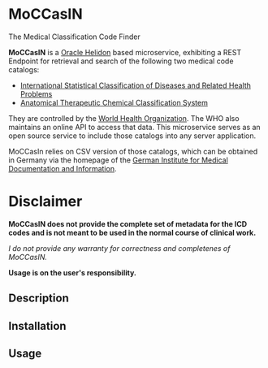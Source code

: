 # MoCCasIN
The Medical Classification Code Finder

**MoCCasIN** is a [Oracle Helidon](https://github.com/oracle/helidon) based microservice, exhibiting a REST Endpoint for retrieval and search of the following two medical code catalogs:

- [International Statistical Classification of Diseases and Related Health Problems](https://en.wikipedia.org/wiki/International_Statistical_Classification_of_Diseases_and_Related_Health_Problems)
- [Anatomical Therapeutic Chemical Classification System](https://en.wikipedia.org/wiki/Anatomical_Therapeutic_Chemical_Classification_System)

They are controlled by the [World Health Organization](http://www.who.int/). The WHO also maintains an online API to access that data. This microservice serves as an open source service to include those catalogs into any server application. 

MoCCasIn relies on CSV version of those catalogs, which can be obtained in Germany via the homepage of the [German Institute for Medical Documentation and Information](https://www.dimdi.de/dynamic/en/homepage/index.html).

# Disclaimer

**MoCCasIN does not provide the complete set of metadata for the ICD codes and is not meant to be used in the normal course of clinical work.**

**I do not provide any warranty for correctness and completenes of MoCCasIN*.*

**Usage is on the user's responsibility.**

## Description

## Installation

## Usage
